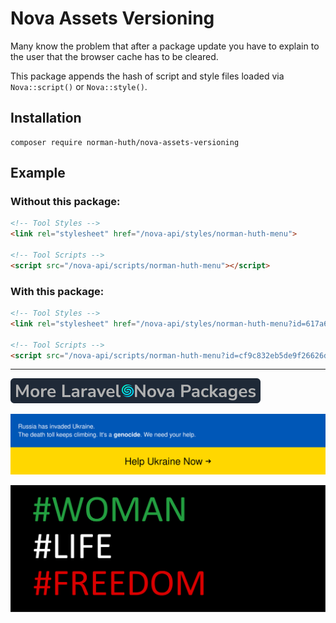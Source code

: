 # Nova Assets Versioning

Many know the problem that after a package update you have to explain to the user that the browser cache has to be cleared.

This package appends the hash of script and style files loaded via `Nova::script()` or `Nova::style()`.

## Installation

```
composer require norman-huth/nova-assets-versioning
```

## Example

### Without this package:

```html
<!-- Tool Styles -->
<link rel="stylesheet" href="/nova-api/styles/norman-huth-menu">

<!-- Tool Scripts -->
<script src="/nova-api/scripts/norman-huth-menu"></script>
```

### With this package:

```html
<!-- Tool Styles -->
<link rel="stylesheet" href="/nova-api/styles/norman-huth-menu?id=617a67680cd5dd5759b1963661ce40f1">

<!-- Tool Scripts -->
<script src="/nova-api/scripts/norman-huth-menu?id=cf9c832eb5de9f26626d5243e87f8814"></script>
```

---

[![More Laravel Nova Packages](https://raw.githubusercontent.com/Muetze42/asset-repo/main/svg/more-laravel-nova-packages.svg)](https://huth.it/nova-packages)

[![Stand With Ukraine](https://raw.githubusercontent.com/vshymanskyy/StandWithUkraine/main/banner2-direct.svg)](https://vshymanskyy.github.io/StandWithUkraine/)

[![Woman. Life. Freedom.](https://raw.githubusercontent.com/Muetze42/Muetze42/2033b219c6cce0cb656c34da5246434c27919bcd/files/iran-banner-big.svg)](https://linktr.ee/CurrentPetitionsFreeIran)
